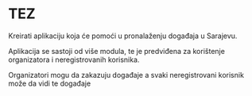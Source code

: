 <h1>TEZ</h1>

Kreirati aplikaciju koja će pomoći u pronalaženju događaja u Sarajevu.

Aplikacija se sastoji od više modula, te je predviđena za korištenje organizatora i neregistrovanih korisnika.
    
Organizatori mogu da zakazuju događaje a svaki neregistrovani korisnik može da vidi te događaje

